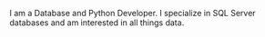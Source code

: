 I am a Database and Python Developer.  I specialize in SQL Server databases and am interested in all things data.
<!---
bpirro/bpirro is a ✨ special ✨ repository because its `README.md` (this file) appears on your GitHub profile.
You can click the Preview link to take a look at your changes.
--->
